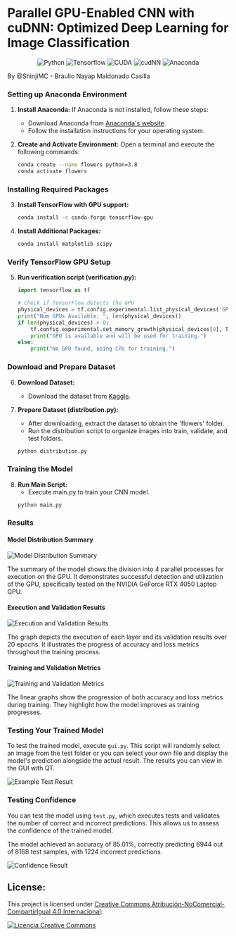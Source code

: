 # Parallel GPU-Enabled CNN with cuDNN: Optimized Deep Learning for Image Classification

<div style="text-align: center;">

![Python](https://img.shields.io/badge/python-4584B6?style=for-the-badge&logo=python&logoColor=white)
![Tensorflow](https://img.shields.io/badge/tensorflow-FF6600.svg?style=for-the-badge&logo=tensorflow&logoColor=white)
![CUDA](https://img.shields.io/badge/CUDA-76B900.svg?style=for-the-badge&logo=nvidia&logoColor=white)
![cudNN](https://img.shields.io/badge/cudnn-619603.svg?style=for-the-badge&logo=nvidia&logoColor=white)
![Anaconda](https://img.shields.io/badge/anaconda-44A833.svg?style=for-the-badge&logo=anaconda&logoColor=white)

</div>

By @ShinjiMC - Braulio Nayap Maldonado Casilla

### Setting up Anaconda Environment

1. **Install Anaconda:**
   If Anaconda is not installed, follow these steps:

   - Download Anaconda from [Anaconda's website](https://www.anaconda.com/products/distribution).
   - Follow the installation instructions for your operating system.

2. **Create and Activate Environment:**
   Open a terminal and execute the following commands:
   ```bash
   conda create --name flowers python=3.8
   conda activate flowers
   ```

### Installing Required Packages

3. **Install TensorFlow with GPU support:**
   ```bash
   conda install -c conda-forge tensorflow-gpu
   ```
4. **Install Additional Packages:**
   ```bash
   conda install matplotlib scipy
   ```

### Verify TensorFlow GPU Setup

5. **Run verification script (verification.py):**

   ```python
   import tensorflow as tf

   # Check if TensorFlow detects the GPU
   physical_devices = tf.config.experimental.list_physical_devices('GPU')
   print("Num GPUs Available: ", len(physical_devices))
   if len(physical_devices) > 0:
       tf.config.experimental.set_memory_growth(physical_devices[0], True)
       print("GPU is available and will be used for training.")
   else:
       print("No GPU found, using CPU for training.")
   ```

### Download and Prepare Dataset

6. **Download Dataset:**

   - Download the dataset from [Kaggle](https://www.kaggle.com/datasets/jonathanflorez/extended-flowers-recognition?resource=download).

7. **Prepare Dataset (distribution.py):**

   - After downloading, extract the dataset to obtain the 'flowers' folder.
   - Run the distribution script to organize images into train, validate, and test folders.

   ```bash
   python distribution.py
   ```

### Training the Model

8. **Run Main Script:**
   - Execute main.py to train your CNN model.
   ```bash
   python main.py
   ```

### Results

#### Model Distribution Summary

![Model Distribution Summary](.Captures/model_Distribution.png)

The summary of the model shows the division into 4 parallel processes for execution on the GPU. It demonstrates successful detection and utilization of the GPU, specifically tested on the NVIDIA GeForce RTX 4050 Laptop GPU.

#### Execution and Validation Results

![Execution and Validation Results](.Captures/execution_epochs.png)

The graph depicts the execution of each layer and its validation results over 20 epochs. It illustrates the progress of accuracy and loss metrics throughout the training process.

#### Training and Validation Metrics

![Training and Validation Metrics](.Captures/training_validation_metrics.png)

The linear graphs show the progression of both accuracy and loss metrics during training. They highlight how the model improves as training progresses.

### Testing Your Trained Model

To test the trained model, execute `gui.py`. This script will randomly select an image from the test folder or you can select your own file and display the model's prediction alongside the actual result. The results you can view in the GUI with QT.

![Example Test Result](.Captures/gui_view.png)

### Testing Confidence

You can test the model using `test.py`, which executes tests and validates the number of correct and incorrect predictions. This allows us to assess the confidence of the trained model.

The model achieved an accuracy of 85.01%, correctly predicting 6944 out of 8168 test samples, with 1224 incorrect predictions.

![Confidence Result](.Captures/test_1.png)

## License:

This project is licensed under [Creative Commons Atribución-NoComercial-CompartirIgual 4.0 Internacional](http://creativecommons.org/licenses/by-nc-sa/4.0/):

<a rel="license" href="http://creativecommons.org/licenses/by-nc-sa/4.0/">
  <img alt="Licencia Creative Commons" style="border-width:0" src="https://i.creativecommons.org/l/by-nc-sa/4.0/88x31.png" />
</a>
